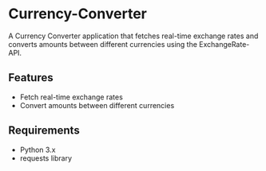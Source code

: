 # Currency-Converter
A Currency Converter application that fetches real-time exchange rates and converts amounts between different currencies using the ExchangeRate-API.
## Features
- Fetch real-time exchange rates
- Convert amounts between different currencies

## Requirements
- Python 3.x
- requests library


